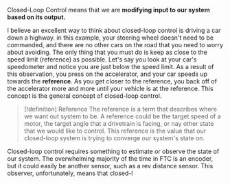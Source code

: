 Closed-Loop Control means that we are **modifying input to our system based on its output.**

I believe an excellent way to think about closed-loop control is driving a car down a highway. in this example, your steering wheel doesn't need to be commanded, and there are no other cars on the road that you need to worry about avoiding. The only thing that you must do is keep as close to the speed limit (reference) as possible. Let's say you look at your car's speedometer and notice you are just below the speed limit. As a result of this observation, you press on the accelerator, and your car speeds up towards the **reference**. As you get closer to the reference, you back off of the accelerator more and more until your vehicle is at the reference. This concept is the general concept of closed-loop control.
>[!definition] Reference
>The reference is a term that describes where we want out system to be. A reference could be the target speed of a motor, the target angle that a drivetrain is facing, or nay other state that we would like to control. This reference is the value that our closed-loop system is trying to converge our system's state on.

Closed-loop control requires something to estimate or observe the state of our system. The overwhelming majority of the time in FTC is an encoder, but it could easily be another sensor, such as a rev distance sensor. This observer, unfortunately, means that closed-l
